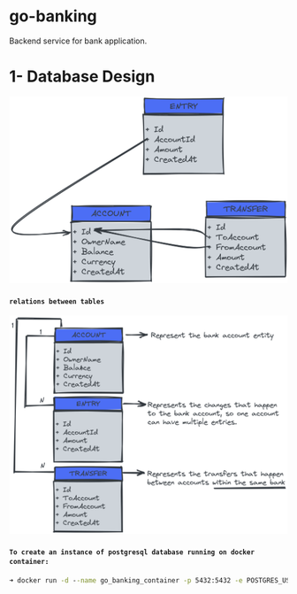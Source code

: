 # go-banking
Backend service for bank application.

# 1- Database Design

![tables](./account_db_design.png)

#### `relations between tables`
![tables](./Db_relations.png)

#### `To create an instance of postgresql database running on docker container:`
```cmd
➜ docker run -d --name go_banking_container -p 5432:5432 -e POSTGRES_USER=go_banking_username -e POSTGRES_PASSWORD=go_banking_password -e POSTGRES_DB=go_banking_db 6a35e2c987a6
```








